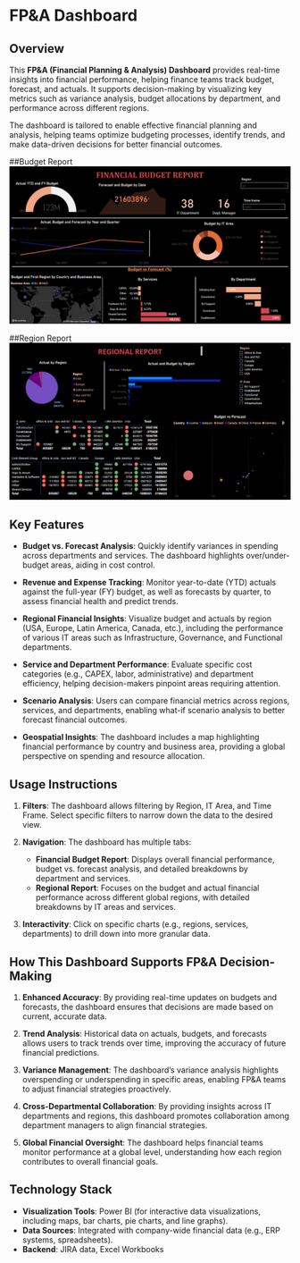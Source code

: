 # FP&A Dashboard

## Overview

This **FP&A (Financial Planning & Analysis) Dashboard** provides real-time insights into financial performance, helping finance teams track budget, forecast, and actuals. It supports decision-making by visualizing key metrics such as variance analysis, budget allocations by department, and performance across different regions.

The dashboard is tailored to enable effective financial planning and analysis, helping teams optimize budgeting processes, identify trends, and make data-driven decisions for better financial outcomes.

##Budget Report
![Dashboard](https://github.com/kimaya09/Financial-Planning-and-Analysis--dashboard/blob/main/Financial%20Budget%20Report%20-%20Tab%201.png)

##Region Report
![Dashboard](https://github.com/kimaya09/Financial-Planning-and-Analysis--dashboard/blob/main/Region%20Report%20-%20Tab%202.png)

## Key Features

- **Budget vs. Forecast Analysis**: Quickly identify variances in spending across departments and services. The dashboard highlights over/under-budget areas, aiding in cost control.
  
- **Revenue and Expense Tracking**: Monitor year-to-date (YTD) actuals against the full-year (FY) budget, as well as forecasts by quarter, to assess financial health and predict trends.

- **Regional Financial Insights**: Visualize budget and actuals by region (USA, Europe, Latin America, Canada, etc.), including the performance of various IT areas such as Infrastructure, Governance, and Functional departments.

- **Service and Department Performance**: Evaluate specific cost categories (e.g., CAPEX, labor, administrative) and department efficiency, helping decision-makers pinpoint areas requiring attention.

- **Scenario Analysis**: Users can compare financial metrics across regions, services, and departments, enabling what-if scenario analysis to better forecast financial outcomes.

- **Geospatial Insights**: The dashboard includes a map highlighting financial performance by country and business area, providing a global perspective on spending and resource allocation.

## Usage Instructions

1. **Filters**: The dashboard allows filtering by Region, IT Area, and Time Frame. Select specific filters to narrow down the data to the desired view.
2. **Navigation**: The dashboard has multiple tabs:
   - **Financial Budget Report**: Displays overall financial performance, budget vs. forecast analysis, and detailed breakdowns by department and services.
   - **Regional Report**: Focuses on the budget and actual financial performance across different global regions, with detailed breakdowns by IT areas and services.

3. **Interactivity**: Click on specific charts (e.g., regions, services, departments) to drill down into more granular data.

## How This Dashboard Supports FP&A Decision-Making

1. **Enhanced Accuracy**: By providing real-time updates on budgets and forecasts, the dashboard ensures that decisions are made based on current, accurate data.
  
2. **Trend Analysis**: Historical data on actuals, budgets, and forecasts allows users to track trends over time, improving the accuracy of future financial predictions.

3. **Variance Management**: The dashboard’s variance analysis highlights overspending or underspending in specific areas, enabling FP&A teams to adjust financial strategies proactively.

4. **Cross-Departmental Collaboration**: By providing insights across IT departments and regions, this dashboard promotes collaboration among department managers to align financial strategies.

5. **Global Financial Oversight**: The dashboard helps financial teams monitor performance at a global level, understanding how each region contributes to overall financial goals.

## Technology Stack

- **Visualization Tools**: Power BI (for interactive data visualizations, including maps, bar charts, pie charts, and line graphs).
- **Data Sources**: Integrated with company-wide financial data (e.g., ERP systems, spreadsheets).
- **Backend**: JIRA data, Excel Workbooks


